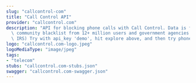 ```yaml
---
slug: "callcontrol-com"
title: "Call Control API"
provider: "callcontrol.com"
description: "API for blocking phone calls with Call Control. Data is from crowdsourced\
  \ community blacklist from 12+ million users and government agencies (FTC, FCC,\
  \ IRS) Try with api_key 'demo', hit explore above, and then try phone numbers 18008472911,13157244022,17275567300,18008276655,12061231234."
logo: "callcontrol.com-logo.jpeg"
logoMediaType: "image/jpeg"
tags:
- "telecom"
stubs: "callcontrol.com-stubs.json"
swagger: "callcontrol.com-swagger.json"
---
```

